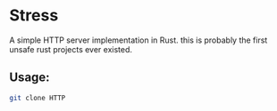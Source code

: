 # Stress

A simple HTTP server implementation in Rust.
this is probably the first unsafe rust projects ever existed.

## Usage:

```bash
git clone HTTP
```

